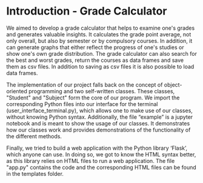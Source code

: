 # Introduction - Grade Calculator
We aimed to develop a grade calculator that helps to examine one's grades and generates valuable
insights. It calculates the grade point average, not only overall, but also by semester or by
compulsory courses. In addition, it can generate graphs that either reflect the progress of one's
studies or show one's own grade distribution. The grade calculator can also search for the best and
worst grades, return the courses as data frames and save them as csv files. In addition to saving as
csv files it is also possible to load data frames.

The implementation of our project falls back on the concept of object-oriented programming and
two self-written classes. These classes, "Student" and "Subject" form the core of our program. We
import the corresponding Python files into our interface for the terminal
(user_interface_terminal.py), which allows one to make use of our classes, without knowing Python
syntax. Additionally, the file “example” is a jupyter notebook and is meant to show the usage of our
classes. It demonstrates how our classes work and provides demonstrations of the functionality of
the different methods.

Finally, we tried to build a web application with the Python library ‘Flask’, which anyone can use. In
doing so, we got to know the HTML syntax better, as this library relies on HTML files to run a web
application. The file "app.py" contains the code and the corresponding HTML files can be found in
the templates folder.
